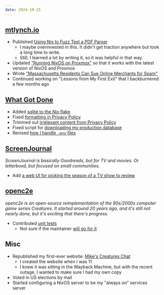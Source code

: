 ```yaml
---
date: 2024-10-25
---
```


## [mtlynch.io](https://mtlynch.io)

- Published [Using Nix to Fuzz Test a PDF Parser](https://mtlynch.io/nix-fuzz-testing-1/)
  - I maybe overinvested in this. It didn't get traction anywhere but took a long time to write.
  - Still, I learned a lot by writing it, so it was helpful in that way.
- Updated ["Running NixOS on Proxmox"](https://mtlynch.io/notes/nixos-proxmox/) so that it works with the latest version of NixOS and Proxmox
- Wrote ["Massachusetts Residents Can Sue Online Merchants for Spam"](https://mtlynch.io/notes/ma-residents-can-sue-over-email/)
- Continued working on "Lessons from My First Exit" that I backburnered a few months ago

## [What Got Done](https://whatgotdone.com)

- Added [sqlite to the Nix flake](https://github.com/mtlynch/whatgotdone/pull/939)
- Fixed [formatting in Privacy Policy](https://github.com/mtlynch/whatgotdone/pull/940)
- Trimmed out [irrelevant content from Privacy Policy](https://github.com/mtlynch/whatgotdone/pull/941)
- Fixed script for [downloading my production database](https://github.com/mtlynch/whatgotdone/pull/942)
- Revised [how I handle `.env` files](https://github.com/mtlynch/whatgotdone/pull/938)

## [ScreenJournal](https://thescreenjournal.com/)

_ScreenJournal is basically Goodreads, but for TV and movies. Or letterboxd, but focused on small communities._

- Add [a web UI for picking the season of a TV show to review](https://github.com/mtlynch/screenjournal/pull/342)

## [openc2e](https://openc2e.github.io/)

_openc2e is an open-source reimplementation of the 90s/2000s computer game series Creatures. It started around 20 years ago, and it's still not nearly done, but it's exciting that there's progress._

- Contributed [unit tests](https://github.com/openc2e/openc2e/pull/214)
  - Not sure if the maintainer [will go for it](https://github.com/openc2e/openc2e/pull/214#issuecomment-2425120864)

## Misc

- Republished my first-ever website: [Mike's Creatures Chat](https://creatures.mtlynch.io/)
  - I created the website when I was 11
  - I knew it was sitting in the Wayback Machine, but with the recent outage, I wanted to make sure I had my own copy
- Voted in US elections by mail
- Started configuring a NixOS server to be my "always on" services server
